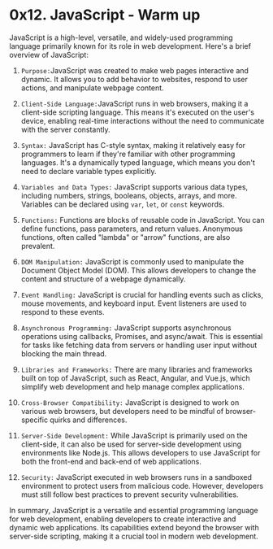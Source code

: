 # 0x12. JavaScript - Warm up

JavaScript is a high-level, versatile, and widely-used programming language primarily known for its role in web
development. Here's a brief overview of JavaScript:

1. `Purpose:`JavaScript was created to make web pages interactive and dynamic. It allows you to add behavior to websites, respond to user actions, and manipulate webpage content.

2. `Client-Side Language:`JavaScript runs in web browsers, making it a client-side scripting language.
This means it's executed on the user's device, enabling real-time interactions without the need to communicate
with the server constantly.

3. `Syntax:` JavaScript has C-style syntax, making it relatively easy for programmers to learn if they're
familiar with other programming languages. It's a dynamically typed language, which means you don't need
to declare variable types explicitly.

4. `Variables and Data Types:` JavaScript supports various data types, including numbers, strings, booleans,
objects, arrays, and more. Variables can be declared using `var`, `let`, or `const` keywords.

5. `Functions:` Functions are blocks of reusable code in JavaScript. You can define functions, pass parameters,
and return values. Anonymous functions, often called "lambda" or "arrow" functions, are also prevalent.

6. `DOM Manipulation:` JavaScript is commonly used to manipulate the Document Object Model (DOM). This allows
developers to change the content and structure of a webpage dynamically.

7. `Event Handling:` JavaScript is crucial for handling events such as clicks, mouse movements, and keyboard
input. Event listeners are used to respond to these events.

8. `Asynchronous Programming:` JavaScript supports asynchronous operations using callbacks, Promises, and
async/await. This is essential for tasks like fetching data from servers or handling user input without
blocking the main thread.

9. `Libraries and Frameworks:` There are many libraries and frameworks built on top of JavaScript, such
as React, Angular, and Vue.js, which simplify web development and help manage complex applications.

10. `Cross-Browser Compatibility:` JavaScript is designed to work on various web browsers, but developers need
to be mindful of browser-specific quirks and differences.

11. `Server-Side Development:` While JavaScript is primarily used on the client-side, it can also be used for
server-side development using environments like Node.js. This allows developers to use JavaScript for both
the front-end and back-end of web applications.

12. `Security:` JavaScript executed in web browsers runs in a sandboxed environment to protect users from
malicious code. However, developers must still follow best practices to prevent security vulnerabilities.

In summary, JavaScript is a versatile and essential programming language for web development, enabling developers
to create interactive and dynamic web applications. Its capabilities extend beyond the browser with server-side
scripting, making it a crucial tool in modern web development.
